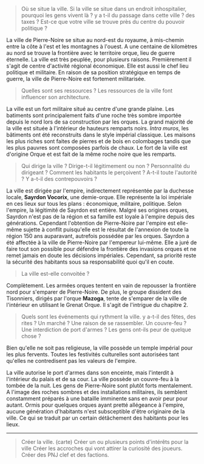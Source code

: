 > Où se situe la ville.
> Si la ville se situe dans un endroit inhospitalier, pourquoi les gens vivent là ?
> y a t-il du passage dans cette ville ? des taxes ?
> Est-ce que votre ville se trouve près du centre du pouvoir politique ?

La ville de Pierre-Noire se situe au nord-est du royaume, à mis-chemin entre la côte à l'est et les montagnes à l'ouest.
A une centaine de kilomètres au nord se trouve la frontière avec le territoire orque, lieu de guerre éternelle.
La ville est très peuplée, pour plusieurs raisons.
Premièrement il s'agit de centre d'activité régional économique.
Elle est aussi le chef lieu politique et militaire.
En raison de sa position stratégique en temps de guerre, la ville de Pierre-Noire est fortement militarisée.

> Quelles sont ses ressources ?
> Les ressources de la ville font influencer son architecture.

La ville est un fort militaire situé au centre d'une grande plaine.
Les batiments sont principalement faits d'une roche très sombre importée depuis le nord lors de sa construction par les orques.
La grand majorité de la ville est située à l'intérieur de hauteurs remparts noirs.
_Intra muros_, les bâtiments ont été reconstruits dans le style impérial classique.
Les maisons les plus riches sont faites de pierres et de bois en colombages tandis que les plus pauvres sont composées parfois de chaux. 
Le fort de la ville est d'origine Orque et est fait de la même roche noire que les remparts.


> Qui dirige la ville ? 
> Dirige-t-il légitimement ou non ?
> Personnalité du dirigeant ? Comment les habitants le perçoivent ?
> A-t-il toute l'autorité ? Y a-t-il des contrepouvoirs ?

La ville est dirigée par l'empire, indirectement représentée par la duchesse locale, **Sayrdon Vocorix**, une demie-orque.
Elle représente la loi impériale en ces lieux sur tous les plans : économique, militaire, politique.
Selon l'empire, la légitimité de Sayrdon est entière.
Malgré ses origines orques, Sayrdon n'est pas de la région et sa famille est loyale à l'empire depuis des générations.
Cependant l'obtention de Pierre-Noire par l'empire est elle-même sujette à conflit puisqu'elle est le résultat de l'annexion de toute la région 150 ans auparavant, autrefois possédée par les orques.
Sayrdon a été affectée à la ville de Pierre-Noire par l'empereur lui-même.
Elle a juré de faire tout son possible pour défendre la frontière des invasions orques et ne remet jamais en doute les décisions impériales.
Cependant, sa priorité reste la sécurité des habitants sous sa responsabilité quoi qu'il en coute.

> La ville est-elle convoitée ?

Complètement.
Les armées orques tentent en vain de repousser la frontière nord pour s'emparer de Pierre-Noire.
De plus, le groupe dissident des Tisonniers, dirigés par l'orque **Mazoga**, tente de s'emparer de la ville de l'intérieur en utilisant le Grenat Orque.
Il s'agit de l'intrigue du chapitre 2.

> Quels sont les événements qui rythment la ville. y a-t-il des fêtes, des rites ?
> Un marché ? Une raison de se rassembler. Un couvre-feu ? Une interdiction de port d'armes ?
> Les gens ont-ils peur de quelque chose ?

Bien qu'elle ne soit pas religieuse, la ville possède un temple impérial pour les plus fervents.
Toutes les festivités culturelles sont autorisées tant qu'elles ne contredisent pas les valeurs de l'empire.

La ville autorise le port d'armes dans son enceinte, mais l'interdit à l'intérieur du palais et de sa cour.
La ville possède un couvre-feu à la tombée de la nuit.
Les gens de Pierre-Noire sont plutôt forts mentalement. A l'image des roches sombres et des installations militaires, ils semblent constamment préparés à une bataille imminente sans en avoir peur pour autant.
Ormis pour quelques orques ayant pretté allégeance à l'empire, aucune génération d'habitants n'est subsceptible d'être originaire de la ville. Ce qui se traduit par un certain détâchement des habitants pour les lieux.

--------------------------------------

> Créer la ville. (carte)
> Créer un ou plusieurs points d'intérêts pour la ville
> Créer les accroches qui vont attirer la curiosité des joueurs.
> Créer des PNJ clef et des factions.

